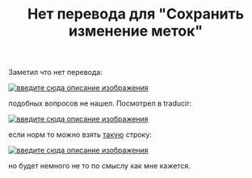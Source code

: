 ﻿---
title: "Нет перевода для &quot;Сохранить изменение меток&quot;"
se.owner.user_id: 238742
se.owner.display_name: "Andrew"
se.owner.link: "https://ru.meta.stackoverflow.com/users/238742/andrew"
se.link: "https://ru.meta.stackoverflow.com/questions/11735/%d0%9d%d0%b5%d1%82-%d0%bf%d0%b5%d1%80%d0%b5%d0%b2%d0%be%d0%b4%d0%b0-%d0%b4%d0%bb%d1%8f-%d0%a1%d0%be%d1%85%d1%80%d0%b0%d0%bd%d0%b8%d1%82%d1%8c-%d0%b8%d0%b7%d0%bc%d0%b5%d0%bd%d0%b5%d0%bd%d0%b8%d0%b5-%d0%bc%d0%b5%d1%82%d0%be%d0%ba"
se.question_id: 11735
se.post_type: question
---
<p>Заметил что нет перевода:</p>
<p><a href="https://i.stack.imgur.com/ilJ8e.png" rel="nofollow noreferrer"><img src="https://i.stack.imgur.com/ilJ8e.png" alt="введите сюда описание изображения" /></a></p>
<p>подобных вопросов не нашел. Посмотрел в traducir:</p>
<p><a href="https://i.stack.imgur.com/OcQ06.png" rel="nofollow noreferrer"><img src="https://i.stack.imgur.com/OcQ06.png" alt="введите сюда описание изображения" /></a></p>
<p>если норм то можно взять <a href="https://ru.traducir.win/strings/2954" rel="nofollow noreferrer">такую</a> строку:</p>
<p><a href="https://i.stack.imgur.com/ToaJF.png" rel="nofollow noreferrer"><img src="https://i.stack.imgur.com/ToaJF.png" alt="введите сюда описание изображения" /></a></p>
<p>но будет немного не то по смыслу как мне кажется.</p>
